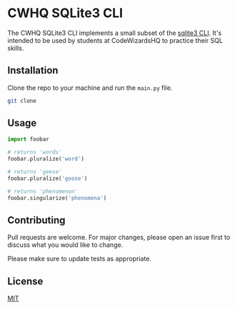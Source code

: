 # CWHQ SQLite3 CLI

The CWHQ SQLite3 CLI implements a small subset of the [sqlite3 CLI](https://www.sqlite.org/cli.html). It's intended to be used by students at CodeWizardsHQ to practice their SQL skills.

## Installation

Clone the repo to your machine and run the `main.py` file.

```bash
git clone
```

## Usage

```python
import foobar

# returns 'words'
foobar.pluralize('word')

# returns 'geese'
foobar.pluralize('goose')

# returns 'phenomenon'
foobar.singularize('phenomena')
```

## Contributing
Pull requests are welcome. For major changes, please open an issue first to discuss what you would like to change.

Please make sure to update tests as appropriate.

## License
[MIT](https://choosealicense.com/licenses/mit/)